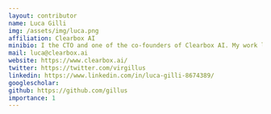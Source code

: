 ```yaml
---
layout: contributor
name: Luca Gilli
img: /assets/img/luca.png
affiliation: Clearbox AI
minibio: I the CTO and one of the co-founders of Clearbox AI. My work largely revolves around conceptualising and applying XAI and uncertainty quantification techniques for the monitoring and continuous improvement of machine learning models in production.
mail: luca@clearbox.ai
website: https://www.clearbox.ai/
twitter: https://twitter.com/virgillus
linkedin: https://www.linkedin.com/in/luca-gilli-8674389/
googlescholar: 
github: https://github.com/gillus
importance: 1
---
```

